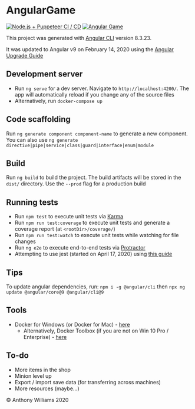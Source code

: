 # AngularGame

[![Node.js + Puppeteer CI / CD](https://github.com/Wolven531/angular-game/workflows/Node.js%20+%20Puppeteer%20CI%20/%20CD/badge.svg)](https://github.com/Wolven531/angular-game/actions?query=workflow%3A%22Node.js+%2B+Puppeteer+CI+%2F+CD%22)
[![Angular Game](https://circleci.com/gh/Wolven531/angular-game.svg?style=shield)](https://app.circleci.com/pipelines/github/Wolven531/angular-game)

This project was generated with [Angular CLI](https://github.com/angular/angular-cli) version 8.3.23.

It was updated to Angular v9 on February 14, 2020 using the [Angular Upgrade Guide](https://update.angular.io/#8.0:9.0)

## Development server

* Run `ng serve` for a dev server. Navigate to `http://localhost:4200/`. The app will automatically reload if you change any of the source files
* Alternatively, run `docker-compose up`

## Code scaffolding

Run `ng generate component component-name` to generate a new component. You can also use `ng generate directive|pipe|service|class|guard|interface|enum|module`

## Build

Run `ng build` to build the project. The build artifacts will be stored in the `dist/` directory. Use the `--prod` flag for a production build

## Running tests

* Run `npm test` to execute unit tests via [Karma](https://karma-runner.github.io)
* Run `npm run test:coverage` to execute unit tests and generate a coverage report (at `<rootDir>/coverage/`)
* Run `npm run test:watch` to execute unit tests while watching for file changes
* Run `ng e2e` to execute end-to-end tests via [Protractor](http://www.protractortest.org/)
* Attempting to use jest (started on April 17, 2020) using [this guide](https://itnext.io/how-to-use-jest-in-angular-aka-make-unit-testing-great-again-e4be2d2e92d1)

## Tips

To update angular dependencies, run: `npm i -g @angular/cli` then `npx ng update @angular/core@9 @angular/cli@9`

## Tools

* Docker for Windows (or Docker for Mac) - [here](https://hub.docker.com/editions/community/docker-ce-desktop-windows/)
  * Alternatively, Docker Toolbox (if you are not on Win 10 Pro / Enterprise) - [here](https://github.com/docker/toolbox/releases)

## To-do

* More items in the shop
* Minion level up
* Export / import save data (for transferring across machines)
* More resources (maybe...)

© Anthony Williams 2020
